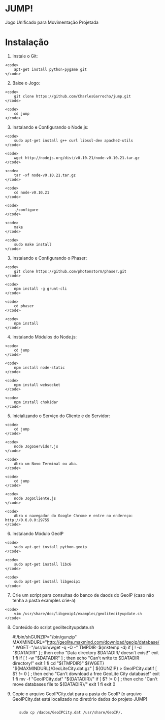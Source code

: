 JUMP!
=====
Jogo Unificado para Movimentação Projetada

# Instalação

  1. Instale o Git:

    <code>
        apt-get install python-pygame git
    </code>
   

  2. Baixe o Jogo:

    <code>
        git clone https://github.com/CharlesGarrocho/jump.git
    </code>

    <code>
        cd jump
    </code>


  3. Instalando e Configurando o Node.js:

    <code>
        sudo apt-get install g++ curl libssl-dev apache2-utils
    </code>

    <code>
        wget http://nodejs.org/dist/v0.10.21/node-v0.10.21.tar.gz
    </code>

    <code>
        tar -xf node-v0.10.21.tar.gz
    </code>

    <code>
        cd node-v0.10.21
    </code>

    <code>
        ./configure
    </code>

    <code>
        make
    </code>
 
    <code>
        sudo make install
    </code>


  3. Instalando e Configurando o Phaser:

    <code>
        git clone https://github.com/photonstorm/phaser.git
    </code>

    <code>
        npm install -g grunt-cli
    </code>

    <code>
        cd phaser
    </code>

    <code>
        npm install
    </code>

  4. Instalando Módulos do Node.js:

    <code>
        cd jump
    </code>

    <code>
        npm install node-static
    </code>

    <code>
        npm install websocket
    </code>

    <code>
        npm install chokidar
    </code>


  5. Inicializando o Serviço do Cliente e do Servidor:

    <code>
        cd jump
    </code>

    <code>
        node JogoServidor.js
    </code>

    <code>
        Abra um Novo Terminal ou aba.
    </code>

    <code>
        cd jump
    </code>

    <code>
        node JogoCliente.js
    </code>

    <code>
        Abra o navegador do Google Chrome e entre no endereço: http://0.0.0.0:29755
    </code>


  6. Instalando Módulo GeoIP

    <code>
        sudo apt-get install python-geoip
    </code>
    
    <code>
        sudo apt-get install libc6
    </code>
    
    <code>
        sudo apt-get install libgeoip1
    </code>        

  7. Crie um script para consultas do banco de daods do GeoIP (caso não tenha a pasta examples crie-a)
  
    <code>
        vim /usr/share/doc/libgeoip1/examples/geolitecityupdate.sh
    </code>
    
  8. Conteúdo do script geolitecityupdate.sh

        #!/bin/shGUNZIP="/bin/gunzip"
        MAXMINDURL="http://geolite.maxmind.com/download/geoip/database/"
        WGET="/usr/bin/wget -q -O -"
        TMPDIR=$(mktemp -d)
        if [ ! -d "$DATADIR" ] ; then
        echo "Data directory $DATADIR/ doesn't exist!"
        exit 1
        fi
        if [ ! -w "$DATADIR" ] ; then
        echo "Can't write to $DATADIR directory!"
        exit 1
        fi
        cd "${TMPDIR}"
        ${WGET} "${MAXMINDURL}/GeoLiteCity.dat.gz" | ${GUNZIP} > GeoIPCity.datif [ $? != 0 ] ; then
        echo "Can't download a free GeoLite City database!"
        exit 1
        fi
        mv -f "GeoIPCity.dat" "${DATADIR}/"
        if [ $? != 0 ] ; then
        echo "Can't move databases file to ${DATADIR}/"
        exit 1
        fi
        exit 0

    
  9. Copie o arquivo GeoIPCity.dat para a pasta do GeoIP (o arquivo GeoIPCity.dat está localizado no diretório dados do projeto JUMP)
  
      <code>
        sudo cp /dados/GeoIPCity.dat /usr/share/GeoIP/.
      </code>
